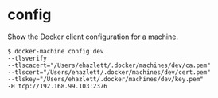 <!--[metadata]>
+++
title = "config"
description = "Show client configuration"
keywords = ["machine, config, subcommand"]
[menu.main]
parent="smn_machine_subcmds"
+++
<![end-metadata]-->

# config

Show the Docker client configuration for a machine.

    $ docker-machine config dev
    --tlsverify
    --tlscacert="/Users/ehazlett/.docker/machines/dev/ca.pem"
    --tlscert="/Users/ehazlett/.docker/machines/dev/cert.pem"
    --tlskey="/Users/ehazlett/.docker/machines/dev/key.pem"
    -H tcp://192.168.99.103:2376
